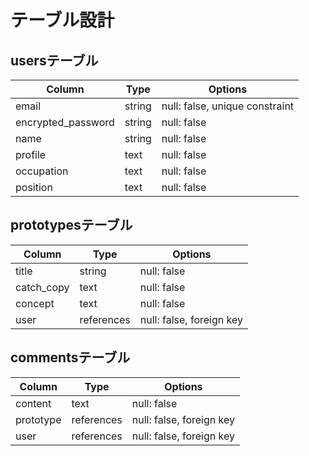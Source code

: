 # テーブル設計

## usersテーブル

| Column             | Type   | Options                        |
| ------------------ | ------ | ------------------------------ |
| email              | string | null: false, unique constraint |
| encrypted_password | string | null: false                    |
| name               | string | null: false                    |
| profile            | text   | null: false                    |
| occupation         | text   | null: false                    |
| position           | text   | null: false                    |

## prototypesテーブル

| Column     | Type       | Options                  |
| ---------- | ---------- | ------------------------ |
| title      | string     | null: false              |
| catch_copy | text       | null: false              |
| concept    | text       | null: false              |
| user       | references | null: false, foreign key |

## commentsテーブル

| Column    | Type       | Options                  |
| --------- | ---------- | ------------------------ |
| content   | text       | null: false              |
| prototype | references | null: false, foreign key |
| user      | references | null: false, foreign key |
